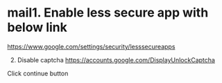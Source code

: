 # mail1.	Enable less secure app with below link
https://www.google.com/settings/security/lesssecureapps

2.	Disable captcha
https://accounts.google.com/DisplayUnlockCaptcha
 
Click continue button
